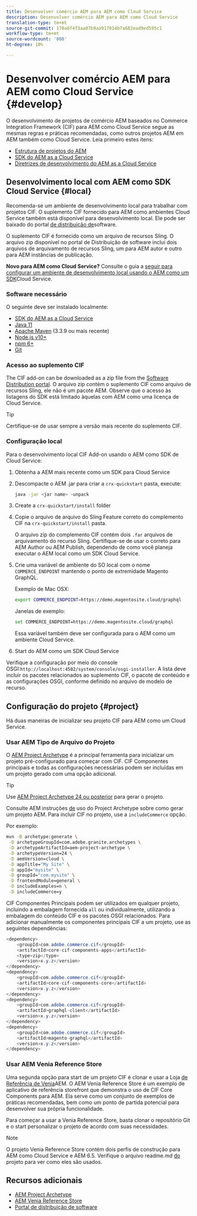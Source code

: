 ```yaml
---
title: Desenvolver comércio AEM para AEM como Cloud Service
description: Desenvolver comércio AEM para AEM como Cloud Service
translation-type: tm+mt
source-git-commit: 170a6f4f3aa07b9aa917014b7a682ead9ed595c1
workflow-type: tm+mt
source-wordcount: '808'
ht-degree: 10%

---
```



# Desenvolver comércio AEM para AEM como Cloud Service {#develop}

O desenvolvimento de projetos de comércio AEM baseados no Commerce Integration Framework (CIF) para AEM como Cloud Service segue as mesmas regras e práticas recomendadas, como outros projetos AEM em AEM também como Cloud Service. Leia primeiro estes itens:

- [Estrutura de projetos do AEM](https://docs.adobe.com/content/help/pt-BR/experience-manager-cloud-service/implementing/developing/aem-project-content-package-structure.translate.html)
- [SDK do AEM as a Cloud Service](https://docs.adobe.com/content/help/en/experience-manager-cloud-service/implementing/developing/aem-as-a-cloud-service-sdk.html)
- [Diretrizes de desenvolvimento do AEM as a Cloud Service](https://docs.adobe.com/content/help/pt-BR/experience-manager-cloud-service/implementing/developing/development-guidelines.translate.html)

## Desenvolvimento local com AEM como SDK Cloud Service {#local}

Recomenda-se um ambiente de desenvolvimento local para trabalhar com projetos CIF. O suplemento CIF fornecido para AEM como ambientes Cloud Service também está disponível para desenvolvimento local. Ele pode ser baixado do portal [de distribuição de](https://experience.adobe.com/#/downloads/content/software-distribution/en/aemcloud.html)software.

O suplemento CIF é fornecido como um arquivo de recursos Sling. O arquivo zip disponível no portal de Distribuição de software inclui dois arquivos de arquivamento de recursos Sling, um para AEM autor e outro para AEM instâncias de publicação.

**Novo para AEM como Cloud Service?** Consulte o guia a [seguir para configurar um ambiente de desenvolvimento local usando o AEM como um SDK](https://docs.adobe.com/content/help/en/experience-manager-learn/cloud-service/local-development-environment-set-up/overview.html)Cloud Service.

### Software necessário

O seguinte deve ser instalado localmente:

- [SDK do AEM as a Cloud Service](https://docs.adobe.com/content/help/en/*experience-manager-learn/cloud-service/local-development-environment-set-up/aem-runtime.html#download-the-aem-as-a-cloud-service-sdk)
- [Java 11](https://downloads.experiencecloud.adobe.com/content/software-distribution/en/general.html)
- [Apache Maven](https://maven.apache.org/) (3.3.9 ou mais recente)
- [Node.js v10+](https://nodejs.org/en/)
- [npm 6+](https://www.npmjs.com/)
- [Git](https://git-scm.com/)

### Acesso ao suplemento CIF

The CIF add-on can be downloaded as a zip file from the [Software Distribution portal](https://experience.adobe.com/#/downloads/content/software-distribution/en/aemcloud.html). O arquivo zip contém o suplemento CIF como arquivo de recursos Sling, ele não é um pacote AEM. Observe que o acesso às listagens do SDK está limitado àquelas com AEM como uma licença de Cloud Service.

>[!TIP]
>
>Certifique-se de usar sempre a versão mais recente do suplemento CIF.

### Configuração local

Para o desenvolvimento local CIF Add-on usando o AEM como SDK de Cloud Service:

1. Obtenha a AEM mais recente como um SDK para Cloud Service
2. Descompacte o AEM .jar para criar a `crx-quickstart` pasta, execute:

   ```bash
   java -jar <jar name> -unpack
   ```

3. Create a `crx-quickstart/install` folder
4. Copie o arquivo de arquivo do Sling Feature correto do complemento CIF na `crx-quickstart/install` pasta.

   O arquivo zip do complemento CIF contém dois `.far` arquivos de arquivamento do recurso Sling. Certifique-se de usar o correto para AEM Author ou AEM Publish, dependendo de como você planeja executar o AEM local como um SDK Cloud Service.

5. Crie uma variável de ambiente do SO local com o nome `COMMERCE_ENDPOINT` mantendo o ponto de extremidade Magento GraphQL.

   Exemplo de Mac OSX:

   ```bash
   export COMMERCE_ENDPOINT=https://demo.magentosite.cloud/graphql
   ````

   Janelas de exemplo:

   ```bash
   set COMMERCE_ENDPOINT=https://demo.magentosite.cloud/graphql
   ````

   Essa variável também deve ser configurada para o AEM como um ambiente Cloud Service.

6. Start do AEM como um SDK Cloud Service

Verifique a configuração por meio do console OSGI:`http://localhost:4502/system/console/osgi-installer`. A lista deve incluir os pacotes relacionados ao suplemento CIF, o pacote de conteúdo e as configurações OSGI, conforme definido no arquivo de modelo de recurso.

## Configuração do projeto {#project}

Há duas maneiras de inicializar seu projeto CIF para AEM como um Cloud Service.

### Usar AEM Tipo de Arquivo do Projeto

O [AEM Project Archetype](https://github.com/adobe/aem-project-archetype) é a principal ferramenta para inicializar um projeto pré-configurado para começar com CIF. CIF Componentes principais e todas as configurações necessárias podem ser incluídas em um projeto gerado com uma opção adicional.

>[!TIP]
>
>Use [AEM Project Archetype 24 ou posterior](https://github.com/adobe/aem-project-archetype/releases) para gerar o projeto.

Consulte AEM instruções [de](https://github.com/adobe/aem-project-archetype#usage) uso do Project Archetype sobre como gerar um projeto AEM. Para incluir CIF no projeto, use a `includeCommerce` opção.

Por exemplo:

```bash
mvn -B archetype:generate \
 -D archetypeGroupId=com.adobe.granite.archetypes \
 -D archetypeArtifactId=aem-project-archetype \
 -D archetypeVersion=24 \
 -D aemVersion=cloud \
 -D appTitle="My Site" \
 -D appId="mysite" \
 -D groupId="com.mysite" \
 -D frontendModule=general \
 -D includeExamples=n \
 -D includeCommerce=y
```

CIF Componentes Principais podem ser utilizados em qualquer projeto, incluindo a embalagem fornecida `all` ou individualmente, utilizando a embalagem do conteúdo CIF e os pacotes OSGI relacionados. Para adicionar manualmente os componentes principais CIF a um projeto, use as seguintes dependências:

```java
<dependency>
    <groupId>com.adobe.commerce.cif</groupId>
    <artifactId>core-cif-components-apps</artifactId>
    <type>zip</type>
    <version>x.y.z</version>
</dependency>
<dependency>
    <groupId>com.adobe.commerce.cif</groupId>
    <artifactId>core-cif-components-core</artifactId>
    <version>x.y.z</version>
</dependency>
<dependency>
    <groupId>com.adobe.commerce.cif</groupId>
    <artifactId>graphql-client</artifactId>
    <version>x.y.z</version>
</dependency>
<dependency>
    <groupId>com.adobe.commerce.cif</groupId>
    <artifactId>magento-graphql</artifactId>
    <version>x.y.z</version>
</dependency>
```

### Usar AEM Venia Reference Store

Uma segunda opção para start de um projeto CIF é clonar e usar a Loja [de Referência de Venia](https://github.com/adobe/aem-cif-guides-venia)AEM. O AEM Venia Reference Store é um exemplo de aplicativo de referência storefront que demonstra o uso de CIF Core Components para AEM. Ela serve como um conjunto de exemplos de práticas recomendadas, bem como um ponto de partida potencial para desenvolver sua própria funcionalidade.

Para começar a usar a Venia Reference Store, basta clonar o repositório Git e o start personalizar o projeto de acordo com suas necessidades.

>[!NOTE]
>
>O projeto Venia Reference Store contém dois perfis de construção para AEM como Cloud Service e AEM 6.5. Verifique o arquivo readme.md [do](https://github.com/adobe/aem-cif-guides-venia/blob/main/README.md) projeto para ver como eles são usados.

## Recursos adicionais

- [AEM Project Archetype](https://github.com/adobe/aem-project-archetype)
- [AEM Venia Reference Store](https://github.com/adobe/aem-cif-guides-venia)
- [Portal de distribuição de software](https://experience.adobe.com/#/downloads/content/software-distribution/en/aemcloud.html)
